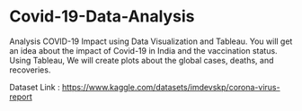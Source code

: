 # Covid-19-Data-Analysis
Analysis COVID-19 Impact using Data Visualization and Tableau.  You will get an idea about the impact of Covid-19 in India and the vaccination status. Using Tableau, We will create plots about the global cases, deaths, and recoveries. 



Dataset Link : https://www.kaggle.com/datasets/imdevskp/corona-virus-report
